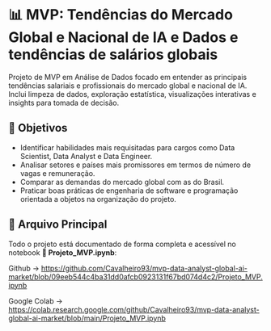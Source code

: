 # 📊 MVP: Tendências do Mercado Global e Nacional de IA e Dados e tendências de salários globais
Projeto de MVP em Análise de Dados focado em entender as principais tendências salariais e profissionais do mercado global e nacional de IA. Inclui limpeza de dados, exploração estatística, visualizações interativas e insights para tomada de decisão.


## 🎯 Objetivos
- Identificar habilidades mais requisitadas para cargos como Data Scientist, Data Analyst e Data Engineer.
- Analisar setores e países mais promissores em termos de número de vagas e remuneração.
- Comparar as demandas do mercado global com as do Brasil.
- Praticar boas práticas de engenharia de software e programação orientada a objetos na organização do projeto.

## 📁 Arquivo Principal
Todo o projeto está documentado de forma completa e acessível no notebook **🔗 Projeto_MVP.ipynb**:

Github → https://github.com/Cavalheiro93/mvp-data-analyst-global-ai-market/blob/09eeb544c4ba31dd0afcb0923131f67bd074d4c2/Projeto_MVP.ipynb

Google Colab → https://colab.research.google.com/github/Cavalheiro93/mvp-data-analyst-global-ai-market/blob/main/Projeto_MVP.ipynb
